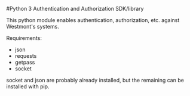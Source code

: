 #Python 3 Authentication and Authorization SDK/library

This python module enables authentication, authorization, etc. against Westmont's systems.

Requirements:

* json
* requests
* getpass
* socket

socket and json are probably already installed, but the remaining can be installed with pip.

